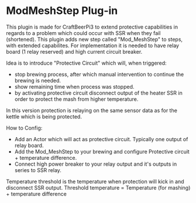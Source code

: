 # ModMeshStep Plug-in
This plugin is made for CraftBeerPi3 to extend protective capabilities in regards to a problem which could occur with SSR when they fail (shortened).
This plugin adds new step called "Mod_MeshStep" to steps, with extended capabilites.
For implementation it is needed to have relay board (1 relay reserved) and high current circuit breaker.

Idea is to introduce "Protective Circuit" which will, when triggered:
- stop brewing process, after which manual intervention to continue the brewing is needed.
- show remaining time when process was stopped.
- by activating protective circuit disconnect output of the heater SSR in order to protect the mash from higher temperature.

In this version protection is relaying on the same sensor data as for the kettle which is being protected.

How to Config:
- Add an Actor which will act as protective circuit. Typically one output of relay board.
- Add the Mod_MeshStep to your brewing and configure Protective circuit + temperature difference.
- Connect high power breaker to your relay output and it's outputs in series to SSR relay.


Temperature threshold is the temperature when protection will kick in and disconnect SSR output.
Threshold temperature = Temperature (for mashing) + temperature difference


